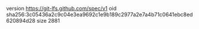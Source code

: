 version https://git-lfs.github.com/spec/v1
oid sha256:3c05436a2c9c04e3ea9692c1e9b189c2977a2e7a4b71c0641ebc8ed620894d28
size 2881
